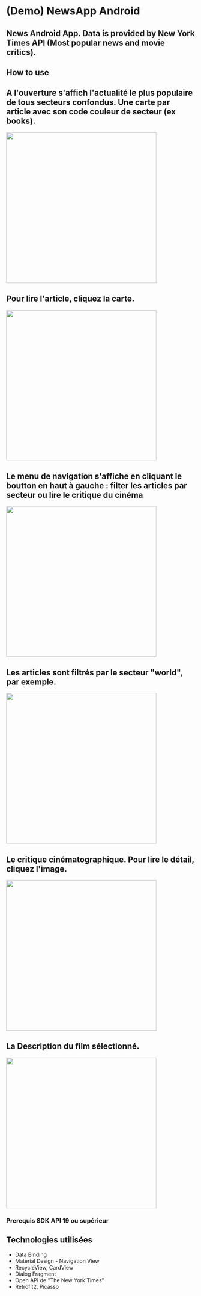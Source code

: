 # (Demo) NewsApp Android #
## News Android App. Data is provided by New York Times API (Most popular news and movie critics). ##

## How to use ##

## A l'ouverture s'affich l'actualité le plus populaire de tous secteurs confondus. Une carte par article avec son code couleur de secteur (ex books). ##

<img src="https://cloud.githubusercontent.com/assets/21304543/22071330/18caf026-dd9f-11e6-9916-1466af5a375b.png" width="400"/>

## Pour lire l'article, cliquez la carte. ##

<img src="https://cloud.githubusercontent.com/assets/21304543/22072751/9b508e3a-dda3-11e6-8d82-278d7e3385b8.png" width="400"/>

## Le menu de navigation s'affiche en cliquant le boutton en haut à gauche : filter les articles par secteur ou lire le critique du cinéma ##

<img src="https://cloud.githubusercontent.com/assets/21304543/22072888/109b1d40-dda4-11e6-98dd-52deedbd8f34.png" width="400"/>

## Les articles sont filtrés par le secteur "world", par exemple. ##

<img src="https://cloud.githubusercontent.com/assets/21304543/22071846/c8850d16-dda0-11e6-96ec-5ca0c17a3fdf.png" width="400"/>

## Le critique cinématographique. Pour lire le détail, cliquez l'image. ##

<img src="https://cloud.githubusercontent.com/assets/21304543/22071866/d50755e4-dda0-11e6-919e-e7730a6a33f7.png" width="400"/>

## La Description du film sélectionné. ##

<img src="https://cloud.githubusercontent.com/assets/21304543/22072018/459981f6-dda1-11e6-8772-b492d5c80bf4.png" width="400"/>


### Prerequis SDK API 19 ou supérieur ###

## Technologies utilisées ##
- Data Binding
- Material Design - Navigation View
- RecycleView, CardView
- Dialog Fragment
- Open API de "The New York Times"
- Retrofit2, Picasso



